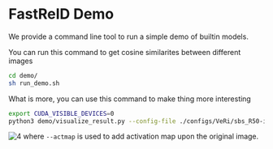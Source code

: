 # FastReID Demo

We provide a command line tool to run a simple demo of builtin models.

You can run this command to get cosine similarites between different images 

```bash
cd demo/
sh run_demo.sh
```

What is more, you can use this command to make thing more interesting
```bash
export CUDA_VISIBLE_DEVICES=0
python3 demo/visualize_result.py --config-file ./configs/VeRi/sbs_R50-ibn.yml --actmap --dataset-name 'VeRi' --output logs/veri/sbs_R50-ibn/eval --opts MODEL.WEIGHTS logs/veri/sbs_R50-ibn/model_best.pth
```
![4](https://user-images.githubusercontent.com/77771760/123026335-90dd8780-d40e-11eb-8a8d-1683dc19a05a.jpg)
where `--actmap` is used to add activation map upon the original image.
